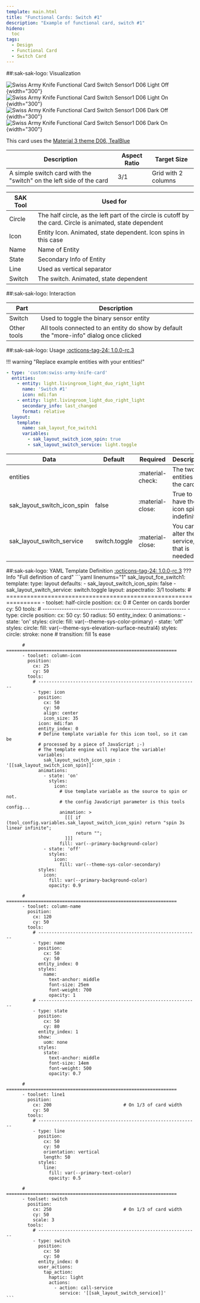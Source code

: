```yaml
---
template: main.html
title: "Functional Cards: Switch #1"
description: "Example of functional card, switch #1"
hideno:
  toc
tags:
  - Design
  - Functional Card
  - Switch Card
---
```

<!-- GT/GL -->
##:sak-sak-logo: Visualization

![Swiss Army Knife Functional Card Switch Sensor1 D06 Light Off](../../assets/screenshots/sak-functional-card-12-switch1-theme-d06-light-off.png){width="300"}
![Swiss Army Knife Functional Card Switch Sensor1 D06 Light On](../../assets/screenshots/sak-functional-card-12-switch1-theme-d06-light-on.png){width="300"}
<br>![Swiss Army Knife Functional Card Switch Sensor1 D06 Dark Off](../../assets/screenshots/sak-functional-card-12-switch1-theme-d06-dark-off.png){width="300"}
![Swiss Army Knife Functional Card Switch Sensor1 D06 Dark On](../../assets/screenshots/sak-functional-card-12-switch1-theme-d06-dark-on.png){width="300"}

This card uses the [Material 3 theme D06, TealBlue][ham3-d06-url]

| Description| Aspect Ratio| Target Size |
|-|-|-|
| A simple switch card with the "switch" on the left side of the card | 3/1 | Grid with 2 columns |

| SAK Tool| Used for |
|-|-|
| Circle | The half circle, as the left part of the circle is cutoff by the card. Circle is animated, state dependent|
| Icon | Entity Icon. Animated, state dependent. Icon spins in this case|
| Name | Name of Entity|
| State | Secondary Info of Entity|
| Line | Used as vertical separator |
| Switch | The switch. Animated, state dependent|

##:sak-sak-logo: Interaction

| Part | Description|
|-|-|
| Switch | Used to toggle the binary sensor entity |
| Other tools | All tools connected to an entity do show by default the "more-info" dialog once clicked |

##:sak-sak-logo: Usage
[:octicons-tag-24: 1.0.0-rc.3][github-releases]

!!! warning "Replace example entities with your entities!"

```yaml linenums="1"
- type: 'custom:swiss-army-knife-card'
  entities:
    - entity: light.livingroom_light_duo_right_light
      name: 'Switch #1'
      icon: mdi:fan
    - entity: light.livingroom_light_duo_right_light
      secondary_info: last_changed
      format: relative
  layout:
    template:
      name: sak_layout_fce_switch1
      variables:
        - sak_layout_switch_icon_spin: true
        - sak_layout_switch_service: light.toggle
```

| Data | Default| Required | Description |
|-|-|-|-|
| entities |  | :material-check: | The two entities on the card |
| sak_layout_switch_icon_spin | false | :material-close: | True to have the icon spin indefinitely |
| sak_layout_switch_service | switch.toggle | :material-close: | You can alter the service, if that is needed... |

##:sak-sak-logo: YAML Template Definition
[:octicons-tag-24: 1.0.0-rc.3][github-releases]
??? Info "Full definition of card"
    ```yaml linenums="1"
    sak_layout_fce_switch1:
      template:
        type: layout
        defaults: 
          - sak_layout_switch_icon_spin: false
          - sak_layout_switch_service: switch.toggle
      layout:
        aspectratio: 3/1
        toolsets:
          # ================================================================
          - toolset: half-circle
            position:
              cx: 0                             # Center on cards border 
              cy: 50
            tools:
              # ------------------------------------------------------------
              - type: circle
                position:
                  cx: 50
                  cy: 50
                  radius: 50
                entity_index: 0
                animations:
                  - state: 'on'
                    styles:
                      circle:
                        fill: var(--theme-sys-color-primary)
                  - state: 'off'
                    styles:
                      circle:
                        fill: var(--theme-sys-elevation-surface-neutral4)
                styles:
                  circle:
                    stroke: none
                    # transition: fill 1s ease

          # ================================================================
          - toolset: column-icon
            position:
              cx: 25
              cy: 50
            tools:
              # ------------------------------------------------------------
              - type: icon
                position:
                  cx: 50
                  cy: 50
                  align: center
                  icon_size: 35
                icon: mdi:fan
                entity_index: 0
                # Define template variable for this icon tool, so it can be
                # processed by a piece of JavaScript ;-)
                # The template engine will replace the variable!
                variables:
                  sak_layout_switch_icon_spin : '[[sak_layout_switch_icon_spin]]'
                animations:
                  - state: 'on'
                    styles:
                      icon:
                        # Use template variable as the source to spin or not.
                        # the config JavaScript parameter is this tools config...
                        animation: >
                          [[[ if (tool_config.variables.sak_layout_switch_icon_spin) return "spin 3s linear infinite";
                              return "";
                          ]]]
                        fill: var(--primary-background-color)
                  - state: 'off'
                    styles:
                      icon:
                        fill: var(--theme-sys-color-secondary)
                styles:
                  icon:
                    fill: var(--primary-background-color)
                    opacity: 0.9

          # ================================================================
          - toolset: column-name
            position:
              cx: 120
              cy: 50
            tools:
              # ------------------------------------------------------------
              - type: name
                position:
                  cx: 50
                  cy: 50
                entity_index: 0
                styles:
                  name:
                    text-anchor: middle
                    font-size: 25em
                    font-weight: 700
                    opacity: 1
              # ------------------------------------------------------------
              - type: state
                position:
                  cx: 50
                  cy: 80
                entity_index: 1
                show:
                  uom: none
                styles:
                  state:
                    text-anchor: middle
                    font-size: 14em
                    font-weight: 500
                    opacity: 0.7

          # ================================================================
          - toolset: line1
            position:
              cx: 200                           # On 1/3 of card width
              cy: 50
            tools:
              # ------------------------------------------------------------
              - type: line
                position:
                  cx: 50
                  cy: 50
                  orientation: vertical
                  length: 50
                styles:
                  line:
                    fill: var(--primary-text-color)
                    opacity: 0.5

          # ================================================================
          - toolset: switch
            position:
              cx: 250                           # On 1/3 of card width
              cy: 50
              scale: 3
            tools:
              # ------------------------------------------------------------
              - type: switch
                position:
                  cx: 50
                  cy: 50
                entity_index: 0
                user_actions:
                  tap_action:
                    haptic: light
                    actions:
                      - action: call-service
                        service: '[[sak_layout_switch_service]]'
    ```

<!-- Image references -->

<!--- Internal References... --->
[Swiss Army Knife Tutorial 02]: ../tutorials/10-step-tutorial-02-intro.md

<!--- External References... --->
[ham3-d06-url]: https://material3-themes-manual.amoebelabs.com/examples/material3-example-theme-d06-tealblue/
[github-releases]: https://github.com/amoebelabs/swiss-army-knife-card/releases/
